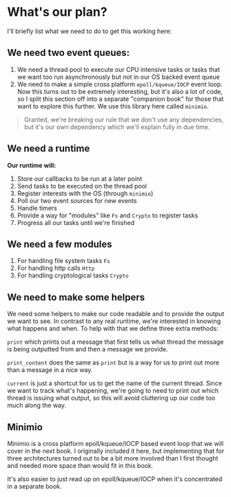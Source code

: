 # What's our plan?

I'll briefly list what we need to do to get this working here:

## We need two event queues:

1. We need a thread pool to execute our CPU intensive tasks or tasks that we want
too run asynchronously but not in our OS backed event queue
2. We need to make a simple cross platform `epoll/kqueue/IOCP` event loop. Now
this turns out to be extremely interesting, but it's also a lot of code, so I split
 this section off into a separate "companion book" for those that want to explore this further.
We use this library here called `minimio`. 

> Granted, we're breaking our rule that we don't use any dependencies, but it's our own dependency which we'll explain fully in due time.

## We need a runtime

**Our runtime will:**

1. Store our callbacks to be run at a later point
2. Send tasks to be executed on the thread pool
3. Register interests with the OS (through `minimio`)
4. Poll our two event sources for new events
5. Handle timers
6. Provide a way for "modules" like `Fs` and `Crypto` to register tasks
7. Progress all our tasks until we're finished

## We need a few modules

1. For handling file system tasks `Fs`
2. For handling http calls `Http`
3. For handling cryptological tasks `Crypto`

## We need to make some helpers

We need some helpers to make our code readable and to provide the output we want
to see. In contrast to any real runtime, we're interested in knowing what happens
and when. To help with that we define three extra methods:

`print` which prints out a message that first tells us what thread the message is being outputted from and then a message we provide.

`print_content` does the same as `print` but is a way for us to print out more than a message in a nice way.

`current` is just a shortcut for us to get the name of the current thread. Since we want to track what's happening, we're going to need to print out which thread is issuing what output, so this will avoid cluttering up our code too much along the way.


## Minimio

Minimio is a cross platform epoll/kqueue/IOCP based event loop that we will cover in the next book. I originally included it here, but implementing that for three architectures turned out to be a bit more involved than I first thought and needed more space than would fit in this book.

It's also easier to just read up on epoll/kqueue/IOCP when it's concentrated in a separate book.

